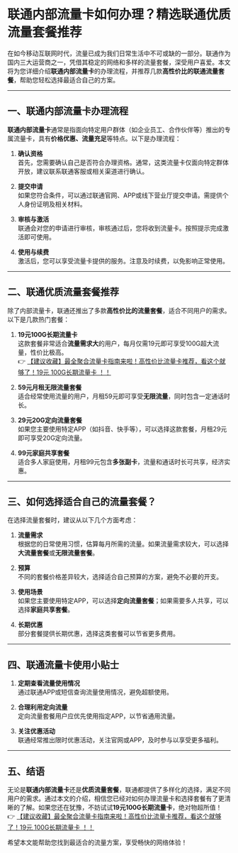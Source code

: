 # 联通内部流量卡如何办理？精选联通优质流量套餐推荐

在如今移动互联网时代，流量已成为我们日常生活中不可或缺的一部分。联通作为国内三大运营商之一，凭借其稳定的网络和多样的流量套餐，深受用户喜爱。本文将为您详细介绍**联通内部流量卡**的办理流程，并推荐几款**高性价比的联通流量套餐**，帮助您轻松选择最适合自己的方案。

---

## 一、联通内部流量卡办理流程

**联通内部流量卡**通常是指面向特定用户群体（如企业员工、合作伙伴等）推出的专属流量卡，具有**价格优惠、流量充足**等特点。以下是办理流程：

1. **确认资格**  
   首先，您需要确认自己是否符合办理资格。通常，这类流量卡仅面向特定群体开放，建议联系联通客服或相关渠道进行确认。

2. **提交申请**  
   如果您符合条件，可以通过联通官网、APP或线下营业厅提交申请。需提供个人身份证明及相关材料。

3. **审核与激活**  
   联通会对您的申请进行审核，审核通过后，您将收到流量卡。按照提示完成激活即可使用。

4. **使用与续费**  
   激活后，您可以享受流量卡提供的服务。注意及时续费，以免影响正常使用。

---

## 二、联通优质流量套餐推荐

除了内部流量卡，联通还推出了多款**高性价比的流量套餐**，适合不同用户的需求。以下是几款热门套餐：

1. **19元100G长期流量卡**  
   这款套餐非常适合**流量需求大**的用户，每月仅需19元即可享受100G超大流量，性价比极高。  
   👉 [【建议收藏】最全聚合流量卡指南来啦！高性价比流量卡推荐，看这个就够了！19元 100G长期流量卡 ！！](https://bit.ly/Liuliangka)

2. **59元月租无限流量套餐**  
   适合经常使用流量的用户，月租59元即可享受**无限流量**，同时包含一定通话时长。

3. **29元20G定向流量套餐**  
   如果您主要使用特定APP（如抖音、快手等），可以选择这款套餐，月租29元即可享受20G定向流量。

4. **99元家庭共享套餐**  
   适合多人家庭使用，月租99元包含**多张副卡**，流量和通话时长可共享，经济实惠。

---

## 三、如何选择适合自己的流量套餐？

在选择流量套餐时，建议从以下几个方面考虑：

1. **流量需求**  
   根据您的日常使用习惯，估算每月所需的流量。如果流量需求较大，可以选择**大流量套餐**或**无限流量套餐**。

2. **预算**  
   不同的套餐价格差异较大，选择适合自己预算的方案，避免不必要的开支。

3. **使用场景**  
   如果您主要使用特定APP，可以选择**定向流量套餐**；如果需要多人共享，可以选择**家庭共享套餐**。

4. **长期优惠**  
   部分套餐提供长期优惠，选择这类套餐可以节省更多费用。

---

## 四、联通流量卡使用小贴士

1. **定期查看流量使用情况**  
   通过联通APP或短信查询流量使用情况，避免超额使用。

2. **合理利用定向流量**  
   定向流量套餐用户应优先使用指定APP，以节省通用流量。

3. **关注优惠活动**  
   联通经常推出限时优惠活动，关注官网或APP，及时参与以享受更多福利。

---

## 五、结语

无论是**联通内部流量卡**还是**优质流量套餐**，联通都提供了多样化的选择，满足不同用户的需求。通过本文的介绍，相信您已经对如何办理流量卡和选择套餐有了更清晰的了解。如果您还在犹豫，不妨试试**19元100G长期流量卡**，绝对物超所值！  
👉 [【建议收藏】最全聚合流量卡指南来啦！高性价比流量卡推荐，看这个就够了！19元 100G长期流量卡 ！！](https://bit.ly/Liuliangka)

希望本文能帮助您找到最适合的流量方案，享受畅快的网络体验！